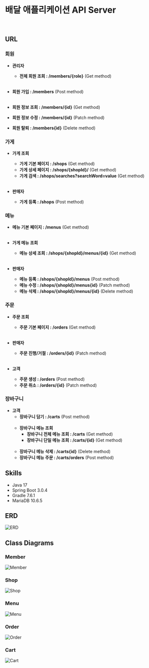 # 배달 애플리케이션 API Server
<br>

## URL

### 회원

- **관리자**
  - **전체 회원 조회 : /members/{role}** (Get method)
<br><br>

- **회원 가입 : /members** (Post method)
<br><br>

- **회원 정보 조회 : /members/{id}** (Get method)
- **회원 정보 수정 : /members/{id}** (Patch method)
- **회원 탈퇴 : /members{id}** (Delete method)

### 가게

- **가게 조회**
  - **가게 기본 페이지 : /shops** (Get method)
  - **가게 상세 페이지 : /shops/{shopId}/** (Get method)
  - **가게 검색 : /shops/searches?searchWord=value** (Get method)
  <br><br>
  
- **판매자**
  - **가게 등록 : /shops** (Post method)

### 메뉴

- **메뉴 기본 페이지 : /menus** (Get method)
<br><br>

- **가게 메뉴 조회**
  - **메뉴 상세 조회 : /shops/{shopId}/menus/{id}** (Get method)
    <br><br>

- **판매자**
  - **메뉴 등록 : /shops/{shopId}/menus** (Post method)
  - **메뉴 수정 : /shops/{shopId}/menus{id}** (Patch method)
  - **메뉴 삭제 : /shops/{shopId}/menus/{id}** (Delete method)

### 주문

- **주문 조회**
  - **주문 기본 페이지 : /orders** (Get method)
    <br><br>

- **판매자**
  - **주문 진행/거절 : /orders/{id}** (Patch method)
    <br><br>

- **고객**
  - **주문 생성 : /orders** (Post method)
  - **주문 취소 : /orders/{id}** (Patch method)

### 장바구니

- **고객**
  - **장바구니 담기 : /carts** (Post method)
  <br><br>
  - **장바구니 메뉴 조회**
    - **장바구니 전체 메뉴 조회 : /carts** (Get method)
    - **장바구니 단일 메뉴 조회 : /carts/{id}** (Get method)
    <br><br>
  - **장바구니 메뉴 삭제 : /carts{id}** (Delete method)
  - **장바구니 메뉴 주문 : /carts/orders** (Post method)

## Skills

- Java 17
- Spring Boot 3.0.4
- Gradle 7.6.1
- MariaDB 10.6.5
  <br>

## ERD

![ERD](https://github.com/hellmir/delivery/assets/128391669/f479e532-e68a-435b-ad51-fd75f2ad066c)

## Class Diagrams

### Member
![Member](https://github.com/hellmir/delivery/assets/128391669/228f6299-723b-4e79-aba3-f7b90768e287)

### Shop
![Shop](https://github.com/hellmir/delivery/assets/128391669/f8a1470e-60d0-4512-8c3c-4e7ec642f542)

### Menu
![Menu](https://github.com/hellmir/delivery/assets/128391669/91fb718f-182d-415e-8d66-76c50b0cef5a)

### Order
![Order](https://github.com/hellmir/delivery/assets/128391669/bc213e7e-bc8b-4b60-8021-ec2df3aece41)

### Cart
![Cart](https://github.com/hellmir/delivery/assets/128391669/5fb9e4d0-c9f2-4182-8fd6-4d1f8f0fd1a2)

